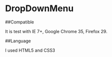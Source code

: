 DropDownMenu
============

##Compatible

It is test with IE 7+, Google Chrome 35, Firefox 29.

##Language

I used HTML5 and CSS3

